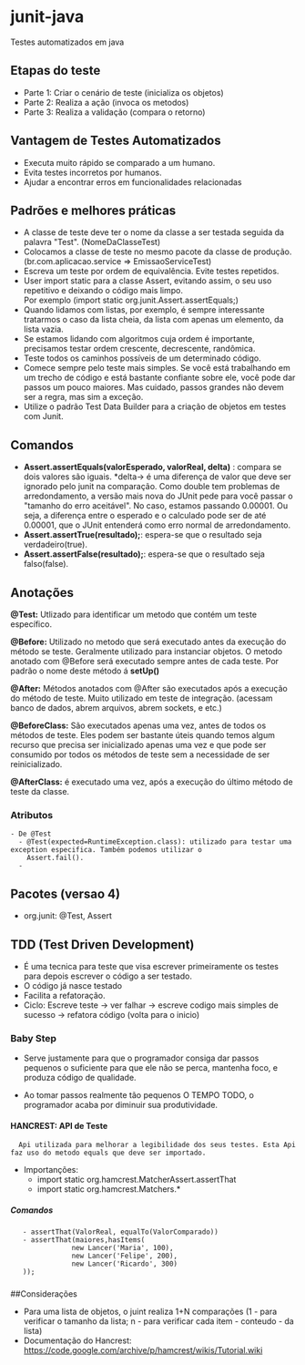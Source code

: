 # junit-java
  Testes automatizados em java
  
## Etapas do teste
  - Parte 1: Criar o cenário de teste (inicializa os objetos)
  - Parte 2: Realiza a ação (invoca os metodos)
  - Parte 3: Realiza a validação (compara o retorno)


## Vantagem de Testes Automatizados
   - Executa muito rápido se comparado a um humano.
   - Evita testes incorretos por humanos. 
   - Ajudar a encontrar erros em funcionalidades relacionadas 
   
## Padrões e melhores práticas
  - A classe de teste deve ter o nome da classe a ser testada seguida da palavra "Test". (NomeDaClasseTest)
  - Colocamos a classe de teste no mesmo pacote da classe de produção. (br.com.aplicacao.service => EmissaoServiceTest)
  - Escreva um teste por ordem de equivalência. Evite testes repetidos.
  - User import static para a classe Assert, evitando assim, o seu uso repetitivo e deixando o código mais limpo.  
    Por exemplo (import static org.junit.Assert.assertEquals;)
  - Quando lidamos com listas, por exemplo, é sempre interessante tratarmos o caso da lista cheia, 
    da lista com apenas um elemento, da lista vazia.
  - Se estamos lidando com algoritmos cuja ordem é importante, precisamos testar ordem crescente, decrescente, randômica.
  - Teste todos os caminhos possíveis de um determinado código.
  - Comece sempre pelo teste mais simples. Se você está trabalhando em um trecho de código e está bastante 
    confiante sobre ele, você pode dar passos um pouco maiores. Mas cuidado, passos grandes não 
    devem ser a regra, mas sim a exceção.
  - Utilize o padrão Test Data Builder para a criação de objetos em testes com Junit.



## Comandos
  - **Assert.assertEquals(valorEsperado, valorReal, delta)** : compara se dois valores são iguais. *delta-> é uma diferença de valor que deve ser ignorado pelo junit na comparação. Como double tem problemas de arredondamento, a versão mais nova do JUnit pede para você passar o "tamanho do erro aceitável".
No caso, estamos passando 0.00001. Ou seja, a diferença entre o esperado e o calculado pode ser de até 0.00001, que o JUnit entenderá como erro normal de arredondamento.
  - **Assert.assertTrue(resultado);**: espera-se que o resultado seja verdadeiro(true).
  - **Assert.assertFalse(resultado);**: espera-se que o resultado seja falso(false).

## Anotações

  **@Test:** Utlizado para identificar um metodo que contém um teste específico.
  
  
  **@Before:** Utilizado no metodo que será executado antes da execução do método se teste. Geralmente utilizado 
                para instanciar objetos. O metodo anotado com @Before será executado
                sempre antes de cada teste. Por padrão o nome deste método á **setUp()** 
  
  **@After:** Métodos anotados com @After são executados após a execução do método de teste. Muito utilizado em teste de
              integração. (acessam banco de dados, abrem arquivos, abrem sockets, e etc.)
  
  **@BeforeClass:**  São executados apenas uma vez, antes de todos os métodos de teste. Eles podem ser bastante úteis 
                     quando temos algum recurso que precisa ser inicializado apenas uma vez e que pode ser 
                     consumido por todos os métodos de teste sem a necessidade de ser reinicializado.
  
  **@AfterClass:** é executado uma vez, após a execução do último método de teste da classe.
  
  
### Atributos
    - De @Test
      - @Test(expected=RuntimeException.class): utilizado para testar uma exception especifica. Também podemos utilizar o
        Assert.fail().
      -   
    
    
## Pacotes (versao 4)
- org.junit: @Test, Assert


## TDD (Test Driven Development)
- É uma tecnica para teste que visa escrever primeiramente os testes para depois escrever o código a ser testado.
- O código já nasce testado
- Facilita a refatoração.
- Ciclo: Escreve teste -> ver falhar -> escreve codigo mais simples de sucesso -> refatora código (volta para o inicio) 

### Baby Step
  - Serve justamente para que o programador consiga dar passos pequenos o suficiente para que ele não se perca, mantenha foco,
  e produza código de qualidade.
  * Ao tomar passos realmente tão pequenos O TEMPO TODO, o programador acaba por diminuir sua produtividade.

#### HANCREST: API de Teste
      Api utilizada para melhorar a legibilidade dos seus testes. Esta Api faz uso do metodo equals que deve ser importado.
  - Importanções:
    - import static org.hamcrest.MatcherAssert.assertThat
    - import static org.hamcrest.Matchers.*
##### Comandos
       - assertThat(ValorReal, equalTo(ValorComparado))
       - assertThat(maiores,hasItems(
                   new Lancer('Maria', 100),
                   new Lancer('Felipe', 200),
                   new Lancer('Ricardo', 300)
       ));
      
    
###

##Considerações
- Para uma lista de objetos, o juint realiza 1+N comparações (1 - para verificar o tamanho da lista; n - para verificar cada item - conteudo - da lista) 
- Documentação do Hancrest: https://code.google.com/archive/p/hamcrest/wikis/Tutorial.wiki


